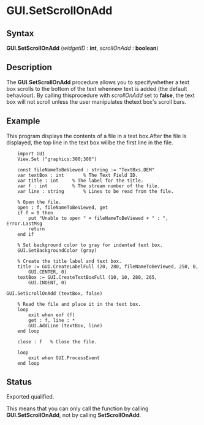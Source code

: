 
# GUI.SetScrollOnAdd

## Syntax
**GUI.SetScrollOnAdd** (_widgetID_ : **int**, _scrollOnAdd_ : **boolean**)

## Description
The **GUI.SetScrollOnAdd** procedure allows you to specifywhether a text box scrolls to the bottom of the text whennew text is added (the default behaviour). By calling thisprocedure with _scrollOnAdd_ set to **false**, the text box will not scroll unless the user manipulates thetext box's scroll bars.

## Example
This program displays the contents of a file in a text box.After the file is displayed, the top line in the text box willbe the first line in the file.



        import GUI 
        View.Set ("graphics:300;300") 
        
        const fileNameToBeViewed : string := "TextBxs.DEM"
        var textBox : int       % The Text Field ID.
        var title : int     % The label for the title.
        var f : int         % The stream number of the file.
        var line : string       % Lines to be read from the file.
        
        % Open the file.
        open : f, fileNameToBeViewed, get
        if f = 0 then
            put "Unable to open " + fileNameToBeViewed + " : ", Error.LastMsg
            return
        end if
        
        % Set background color to gray for indented text box.
        GUI.SetBackgroundColor (gray)
        
        % Create the title label and text box.
        title := GUI.CreateLabelFull (20, 280, fileNameToBeViewed, 250, 0, 
            GUI.CENTER, 0)
        textBox := GUI.CreateTextBoxFull (10, 10, 280, 265, 
            GUI.INDENT, 0)
        
	GUI.SetScrollOnAdd (textBox, false)

        % Read the file and place it in the text box.
        loop
            exit when eof (f)
            get : f, line : *
            GUI.AddLine (textBox, line)
        end loop
        
        close : f   % Close the file.
        
        loop
            exit when GUI.ProcessEvent
        end loop
## Status
Exported qualified.

This means that you can only call the function by calling **GUI.SetScrollOnAdd**, not by calling **SetScrollOnAdd**.

